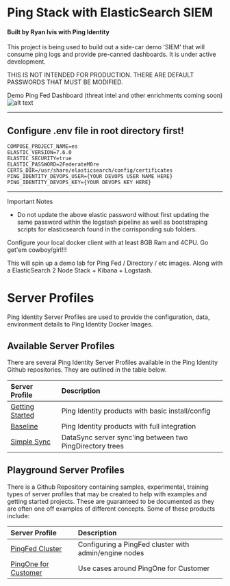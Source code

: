 # Ping Stack with ElasticSearch SIEM
#### Built by Ryan Ivis with Ping Identity

This project is being used to build out a side-car demo 'SIEM' that will consume ping logs and provide pre-canned dashboards. It is under active development.  

THIS IS NOT INTENDED FOR PRODUCTION. THERE ARE DEFAULT PASSWORDS THAT MUST BE MODIFIED.  


Demo Ping Fed Dashboard (threat intel and other enrichments coming soon)  
![alt text](https://github.com/ryanivis/ping-devops-es-siem/blob/master/images/dashboard.png "PingFed Demo Dashboard")

 

------------

Configure .env file in root directory first!
------------
`COMPOSE_PROJECT_NAME=es`   
`ELASTIC_VERSION=7.6.0`  
`ELASTIC_SECURITY=true`  
`ELASTIC_PASSWORD=2FederateM0re`  
`CERTS_DIR=/usr/share/elasticsearch/config/certificates`  
`PING_IDENTITY_DEVOPS_USER={YOUR DEVOPS USER NAME HERE}`  
`PING_IDENTITY_DEVOPS_KEY={YOUR DEVOPS KEY HERE}`  

------------

Important Notes
- Do not update the above elastic password without first updating the same password within the logstash pipeline as well as bootstraping scripts for elasticsearch found in the corrisponding sub folders.  


Configure your local docker client with at least 8GB Ram and 4CPU.
Go get'em cowboy/girl!!!

This will spin up a demo lab for Ping Fed / Directory / etc images.
Along with a ElasticSearch 2 Node Stack + Kibana + Logstash.

# Server Profiles

Ping Identity Server Profiles are used to provide the configuration, data, environment details to Ping Identity Docker Images.

## Available Server Profiles

There are several Ping Identity Server Profiles available in the Ping Identity Github repositories. They are outlined in the table below.

| Server Profile | Description |
| :--- | :--- |
| [Getting Started](https://github.com/pingidentity/pingidentity-server-profiles/tree/master/getting-started) | Ping Identity products with basic install/config |
| [Baseline](https://github.com/pingidentity/pingidentity-server-profiles/tree/master/baseline) | Ping Identity products with full integration |
| [Simple Sync](https://github.com/pingidentity/pingidentity-server-profiles/tree/master/simple-sync) | DataSync server sync'ing between two PingDirectory trees |

## Playground Server Profiles

There is a Github Repository containing samples, experimental, training types of server profiles that may be created to help with examples and getting started projects. These are guaranteed to be documented as they are often one off examples of different concepts. Some of these products include:

| Server Profile | Description |
| :--- | :--- |
| [PingFed Cluster](https://github.com/pingidentity/server-profile-pingidentity-playground/tree/master/getting-started-pingfederate-cluster) | Configuring a PingFed cluster with admin/engine nodes |
| [PingOne for Customer](https://github.com/pingidentity/server-profile-pingidentity-playground/tree/master/pingone-cloud) | Use cases around PingOne for Customer |
